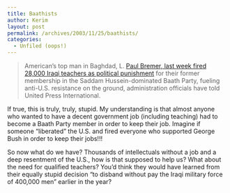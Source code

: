 ```yaml
---
title: Baathists
author: Kerim
layout: post
permalink: /archives/2003/11/25/baathists/
categories:
  - Unfiled (oops!)
---
```


>   American&#8217;s top man in Baghdad, L. <a href="http://www.menafn.com/qn_print.asp?StoryID=Cp72B0eidAxjHCs1ICMvTzxi" onclick="_gaq.push(['_trackEvent', 'outbound-article', 'http://www.menafn.com/qn_print.asp?StoryID=Cp72B0eidAxjHCs1ICMvTzxi', 'Paul Bremer, last week fired 28,000 Iraqi teachers as political punishment']);" >Paul Bremer, last week fired 28,000 Iraqi teachers as political punishment</a> for their former membership in the Saddam Hussein-dominated Baath Party, fueling anti-U.S. resistance on the ground, administration officials have told United Press International.


If true, this is truly, truly, stupid. My understanding is that almost anyone who wanted to have a decent government job (including teaching) had to become a Baath Party member in order to keep their job. Imagine if someone &#8220;liberated&#8221; the U.S. and fired everyone who supported George Bush in order to keep their jobs!!!

So now what do we have? Thousands of intellectuals without a job and a deep resentment of the U.S., how is that supposed to help us? What about the need for qualified teachers? You&#8217;d think they would have learned from their equally stupid decision &#8220;to disband without pay the Iraqi military force of 400,000 men&#8221; earlier in the year?


